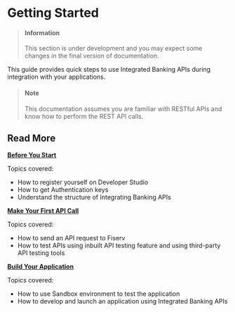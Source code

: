 # Getting Started

<!-- theme: info -->
> #### Information
>
> This section is under development and you may expect some changes in the final version of documentation.


This guide provides quick steps to use Integrated Banking  APIs during integration with your applications.

> #### Note
>
> This documentation assumes you are familiar with RESTful APIs and know how to perform the REST API calls.


## Read More

[**Before You Start**](?path=docs/getting-started/before-you-start.md "Click to read full article")

Topics covered:
-	How to register yourself on Developer Studio
-	How to get Authentication keys 
-	Understand the structure of Integrating Banking APIs


[**Make Your First API Call**](?path=docs/getting-started/make-your-first-api-call.md "Click to read full article")

Topics covered:
-	How to send an API request to Fiserv 
-	How to test APIs using inbuilt API testing feature and using third-party API testing tools


[**Build Your Application**](?path=docs/getting-started/build-your-api.md "Click to read full article")

Topics covered:
-	How to use Sandbox environment to test the application
-	How to develop and launch an application using Integrated Banking APIs 

